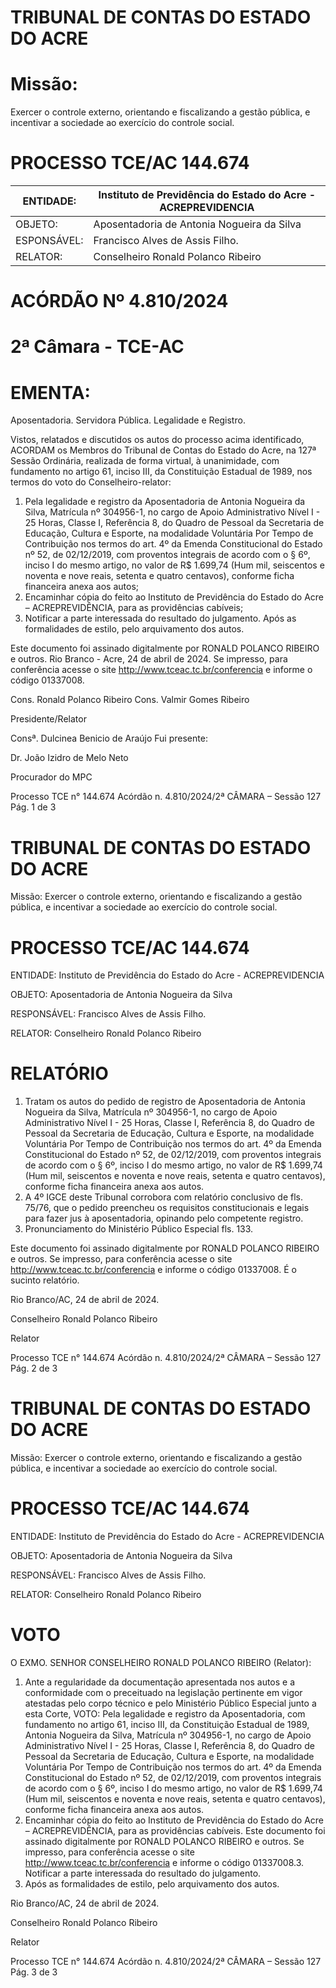 # TRIBUNAL DE CONTAS DO ESTADO DO ACRE

# Missão:

Exercer o controle externo, orientando e fiscalizando a gestão pública, e incentivar a sociedade ao exercício do controle social.

# PROCESSO TCE/AC 144.674

|ENTIDADE:|Instituto de Previdência do Estado do Acre - ACREPREVIDENCIA|
|---|---|
|OBJETO:|Aposentadoria de Antonia Nogueira da Silva|
|ESPONSÁVEL:|Francisco Alves de Assis Filho.|
|RELATOR:|Conselheiro Ronald Polanco Ribeiro|

# ACÓRDÃO Nº 4.810/2024

# 2ª Câmara - TCE-AC

# EMENTA:

Aposentadoria. Servidora Pública. Legalidade e Registro.

Vistos, relatados e discutidos os autos do processo acima identificado, ACORDAM os Membros do Tribunal de Contas do Estado do Acre, na 127ª Sessão Ordinária, realizada de forma virtual, à unanimidade, com fundamento no artigo 61, inciso III, da Constituição Estadual de 1989, nos termos do voto do Conselheiro-relator:

1. Pela legalidade e registro da Aposentadoria de Antonia Nogueira da Silva, Matrícula nº 304956-1, no cargo de Apoio Administrativo Nível I - 25 Horas, Classe I, Referência 8, do Quadro de Pessoal da Secretaria de Educação, Cultura e Esporte, na modalidade Voluntária Por Tempo de Contribuição nos termos do art. 4º da Emenda Constitucional do Estado nº 52, de 02/12/2019, com proventos integrais de acordo com o § 6º, inciso I do mesmo artigo, no valor de R$ 1.699,74 (Hum mil, seiscentos e noventa e nove reais, setenta e quatro centavos), conforme ficha financeira anexa aos autos;
2. Encaminhar cópia do feito ao Instituto de Previdência do Estado do Acre – ACREPREVIDÊNCIA, para as providências cabíveis;
3. Notificar a parte interessada do resultado do julgamento. Após as formalidades de estilo, pelo arquivamento dos autos.

Este documento foi assinado digitalmente por RONALD POLANCO RIBEIRO e outros. Rio Branco - Acre, 24 de abril de 2024. Se impresso, para conferência acesse o site http://www.tceac.tc.br/conferencia e informe o código 01337008.

Cons. Ronald Polanco Ribeiro                              Cons. Valmir Gomes Ribeiro

Presidente/Relator

Consª. Dulcinea Benicio de Araújo                         Fui presente:

Dr. João Izidro de Melo Neto

Procurador do MPC

Processo TCE n° 144.674 Acórdão n. 4.810/2024/2ª CÂMARA – Sessão 127                             Pág. 1 de 3

# TRIBUNAL DE CONTAS DO ESTADO DO ACRE

Missão: Exercer o controle externo, orientando e fiscalizando a gestão pública, e incentivar a sociedade ao exercício do controle social.

# PROCESSO TCE/AC 144.674

ENTIDADE: Instituto de Previdência do Estado do Acre - ACREPREVIDENCIA

OBJETO: Aposentadoria de Antonia Nogueira da Silva

RESPONSÁVEL: Francisco Alves de Assis Filho.

RELATOR: Conselheiro Ronald Polanco Ribeiro

# RELATÓRIO

1. Tratam os autos do pedido de registro de Aposentadoria de Antonia Nogueira da Silva, Matrícula nº 304956-1, no cargo de Apoio Administrativo Nível I - 25 Horas, Classe I, Referência 8, do Quadro de Pessoal da Secretaria de Educação, Cultura e Esporte, na modalidade Voluntária Por Tempo de Contribuição nos termos do art. 4º da Emenda Constitucional do Estado nº 52, de 02/12/2019, com proventos integrais de acordo com o § 6º, inciso I do mesmo artigo, no valor de R$ 1.699,74 (Hum mil, seiscentos e noventa e nove reais, setenta e quatro centavos), conforme ficha financeira anexa aos autos.
2. A 4º IGCE deste Tribunal corrobora com relatório conclusivo de fls. 75/76, que o pedido preencheu os requisitos constitucionais e legais para fazer jus à aposentadoria, opinando pelo competente registro.
3. Pronunciamento do Ministério Público Especial fls. 133.

Este documento foi assinado digitalmente por RONALD POLANCO RIBEIRO e outros. Se impresso, para conferência acesse o site http://www.tceac.tc.br/conferencia e informe o código 01337008. É o sucinto relatório.

Rio Branco/AC, 24 de abril de 2024.

Conselheiro Ronald Polanco Ribeiro

Relator

Processo TCE n° 144.674 Acórdão n. 4.810/2024/2ª CÂMARA – Sessão 127 Pág. 2 de 3

# TRIBUNAL DE CONTAS DO ESTADO DO ACRE

Missão: Exercer o controle externo, orientando e fiscalizando a gestão pública, e incentivar a sociedade ao exercício do controle social.

# PROCESSO TCE/AC 144.674

ENTIDADE: Instituto de Previdência do Estado do Acre - ACREPREVIDENCIA

OBJETO: Aposentadoria de Antonia Nogueira da Silva

RESPONSÁVEL: Francisco Alves de Assis Filho.

RELATOR: Conselheiro Ronald Polanco Ribeiro

# VOTO

O EXMO. SENHOR CONSELHEIRO RONALD POLANCO RIBEIRO (Relator):

1. Ante a regularidade da documentação apresentada nos autos e a conformidade com o preceituado na legislação pertinente em vigor atestadas pelo corpo técnico e pelo Ministério Público Especial junto a esta Corte, VOTO:
Pela legalidade e registro da Aposentadoria, com fundamento no artigo 61, inciso III, da Constituição Estadual de 1989, Antonia Nogueira da Silva, Matrícula nº 304956-1, no cargo de Apoio Administrativo Nível I - 25 Horas, Classe I, Referência 8, do Quadro de Pessoal da Secretaria de Educação, Cultura e Esporte, na modalidade Voluntária Por Tempo de Contribuição nos termos do art. 4º da Emenda Constitucional do Estado nº 52, de 02/12/2019, com proventos integrais de acordo com o § 6º, inciso I do mesmo artigo, no valor de R$ 1.699,74 (Hum mil, seiscentos e noventa e nove reais, setenta e quatro centavos), conforme ficha financeira anexa aos autos.
2. Encaminhar cópia do feito ao Instituto de Previdência do Estado do Acre – ACREPREVIDÊNCIA, para as providências cabíveis. Este documento foi assinado digitalmente por RONALD POLANCO RIBEIRO e outros. Se impresso, para conferência acesse o site http://www.tceac.tc.br/conferencia e informe o código 01337008.3. Notificar a parte interessada do resultado do julgamento.
3. Após as formalidades de estilo, pelo arquivamento dos autos.

Rio Branco/AC, 24 de abril de 2024.

Conselheiro Ronald Polanco Ribeiro

Relator

Processo TCE n° 144.674 Acórdão n. 4.810/2024/2ª CÂMARA – Sessão 127 Pág. 3 de 3


